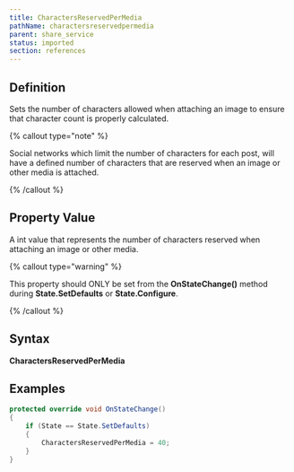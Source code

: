 ```yaml
---
title: CharactersReservedPerMedia
pathName: charactersreservedpermedia
parent: share_service
status: imported
section: references
---
```


## Definition

Sets the number of characters allowed when attaching an image to ensure that character count is properly calculated.

{% callout type="note" %}

Social networks which limit the number of characters for each post, will have a defined number of characters that are reserved when an image or other media is attached.

{% /callout %}

## Property Value

A int value that represents the number of characters reserved when attaching an image or other media.

{% callout type="warning" %}

This property should ONLY be set from the **OnStateChange()** method during **State.SetDefaults** or **State.Configure**.

{% /callout %}

## Syntax

**CharactersReservedPerMedia**

## Examples

```csharp
protected override void OnStateChange()
{                     
    if (State == State.SetDefaults)
    {
        CharactersReservedPerMedia = 40;
    }
}
```
